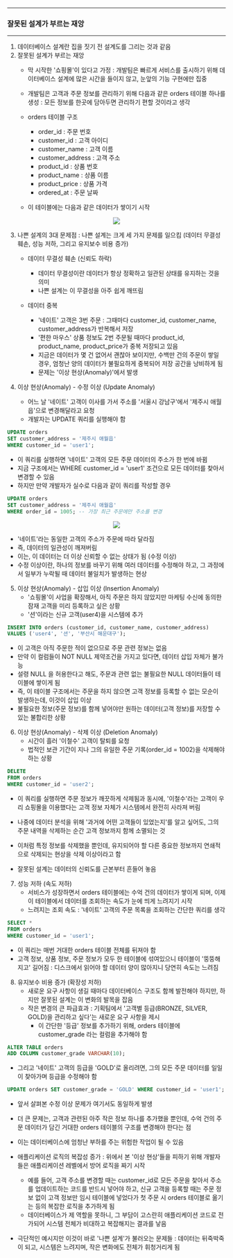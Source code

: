 -----
### 잘못된 설계가 부르는 재앙
-----
1. 데이터베이스 설계란 집을 짓기 전 설계도를 그리는 것과 같음
2. 잘못된 설계가 부르는 재앙
   - 막 시작한 '쇼핑몰'이 있다고 가정 : 개발팀은 빠르게 서비스를 출시하기 위해 데이터베이스 설계에 많은 시간을 들이지 않고, 눈앞의 기능 구현에만 집중
   - 개발팀은 고객과 주문 정보를 관리하기 위해 다음과 같은 orders 테이블 하나를 생성 : 모든 정보를 한곳에 담아두면 관리하기 편할 것이라고 생각
   - orders 테이블 구조
     + order_id : 주문 번호
     + customer_id : 고객 아이디
     + customer_name : 고객 이름
     + customer_address : 고객 주소
     + product_id : 상품 번호
     + product_name : 상품 이름
     + product_price : 상품 가격
     + ordered_at : 주문 날짜

   - 이 테이블에는 다음과 같은 데이터가 쌓이기 시작
<div align="center">
<img src="https://github.com/user-attachments/assets/9397775d-2af1-4179-bf5e-6475ce3b9120">
</div>

3. 나쁜 설계의 3대 문제점 : 나쁜 설계는 크게 세 가지 문제를 일으킴 (데이터 무결성 훼손, 성능 저하, 그리고 유지보수 비용 증가)
   - 데이터 무결성 훼손 (신뢰도 하락)
      + 데이터 무결성이란 데이터가 항상 정확하고 일관된 상태를 유지하는 것을 의미
      + 나쁜 설계는 이 무결성을 아주 쉽게 깨뜨림

   - 데이터 중복
     + '네이트' 고객은 3번 주문 : 그때마다 customer_id, customer_name, customer_address가 반복해서 저장
     + '편한 마우스' 상품 정보도 2번 주문될 때마다 product_id, product_name, product_price가 중복 저장되고 있음
     + 지금은 데이터가 몇 건 없어서 괜찮아 보이지만, 수백만 건의 주문이 쌓일 경우, 엄청난 양의 데이터가 불필요하게 중복되어 저장 공간을 낭비하게 됨
     + 문제는 '이상 현상(Anomaly)'에서 발생


4. 이상 현상(Anomaly) - 수정 이상 (Update Anomaly)
   - 어느 날 '네이트' 고객이 이사를 가서 주소를 '서울시 강남구'에서 '제주시 애월읍'으로 변경해달라고 요청
   - 개발자는 UPDATE 쿼리를 실행해야 함
```sql
UPDATE orders
SET customer_address = '제주시 애월읍'
WHERE customer_id = 'user1';
 ```
   - 이 쿼리를 실행하면 '네이트' 고객의 모든 주문 데이터의 주소가 한 번에 바뀜
   - 지금 구조에서는 WHERE customer_id = 'user1' 조건으로 모든 데이터를 찾아서 변경할 수 있음
   - 하지만 만약 개발자가 실수로 다음과 같이 쿼리를 작성할 경우
 ```sql
UPDATE orders
SET customer_address = '제주시 애월읍'
WHERE order_id = 1005; -- 가장 최근 주문에만 주소를 변경
```
<div align="center">
<img src="https://github.com/user-attachments/assets/06d14680-a69e-4fa1-a0f9-84d2728a6946">
</div>

   - '네이트'라는 동일한 고객의 주소가 주문에 따라 달라짐
   - 즉, 데이터의 일관성이 깨져버림
   - 이는, 이 데이터는 더 이상 신뢰할 수 없는 상태가 됨 (수정 이상)
   - 수정 이상이란, 하나의 정보를 바꾸기 위해 여러 데이터를 수정해야 하고, 그 과정에서 일부가 누락될 때 데이터 불일치가 발생하는 현상

5. 이상 현상(Anomaly) - 삽입 이상 (Insertion Anomaly)
   - '쇼핑몰'이 사업을 확장해서, 아직 주문은 하지 않았지만 마케팅 수신에 동의한 잠재 고객을 미리 등록하고 싶은 상황
   - '션'이라는 신규 고객(user4)을 시스템에 추가
```sql
INSERT INTO orders (customer_id, customer_name, customer_address)
VALUES ('user4', '션', '부산시 해운대구');
```
   - 이 고객은 아직 주문한 적이 없으므로 주문 관련 정보는 없음
   - 만약 이 컬럼들이 NOT NULL 제약조건을 가지고 있다면, 데이터 삽입 자체가 불가능
   - 설령 NULL 을 허용한다고 해도, 주문과 관련 없는 불필요한 NULL 데이터들이 테이블에 쌓이게 됨
   - 즉, 이 테이블 구조에서는 주문을 하지 않으면 고객 정보를 등록할 수 없는 모순이 발생하는데, 이것이 삽입 이상
   - 불필요한 정보(주문 정보)를 함께 넣어야만 원하는 데이터(고객 정보)를 저장할 수 있는 불합리한 상황

6. 이상 현상(Anomaly) - 삭제 이상 (Deletion Anomaly)
   - 시간이 흘러 '이철수' 고객이 탈퇴를 요청
   - 법적인 보관 기간이 지나 그의 유일한 주문 기록(order_id = 1002)을 삭제해야 하는 상황
```sql
DELETE
FROM orders
WHERE customer_id = 'user2';
```
   - 이 쿼리를 실행하면 주문 정보가 깨끗하게 삭제됨과 동시에, '이철수'라는 고객이 우리 쇼핑몰을 이용했다는 고객 정보 자체가 시스템에서 완전히 사라져 버림
   - 나중에 데이터 분석을 위해 '과거에 어떤 고객들이 있었는지'를 알고 싶어도, 그의 주문 내역을 삭제하는 순간 고객 정보까지 함께 소멸되는 것
   - 이처럼 특정 정보를 삭제했을 뿐인데, 유지되어야 할 다른 중요한 정보까지 연쇄적으로 삭제되는 현상을 삭제 이상이라고 함

   - 잘못된 설계는 데이터의 신뢰도를 근본부터 흔들어 놓음

7. 성능 저하 (속도 저하)
   - 서비스가 성장하면서 orders 테이블에는 수억 건의 데이터가 쌓이게 되며, 이제 이 테이블에서 데이터를 조회하는 속도가 눈에 띄게 느려지기 시작
   - 느려지는 조회 속도 : '네이트' 고객의 주문 목록을 조회하는 간단한 쿼리를 생각
```sql
SELECT * 
FROM orders
WHERE customer_id = 'user1';
```
   - 이 쿼리는 매번 거대한 orders 테이블 전체를 뒤져야 함
   - 고객 정보, 상품 정보, 주문 정보가 모두 한 테이블에 섞여있으니 테이블이 '뚱뚱해지고' 길어짐 : 디스크에서 읽어야 할 데이터 양이 많아지니 당연히 속도는 느려짐

8. 유지보수 비용 증가 (확장성 저하)
   - 새로운 요구 사항이 생길 때마다 데이터베이스 구조도 함께 발전해야 하지만, 하지만 잘못된 설계는 이 변화의 발목을 잡음
   - 작은 변경의 큰 파급효과 : 기획팀에서 '고객별 등급(BRONZE, SILVER, GOLD)을 관리하고 싶다'는 새로운 요구 사항을 제시
     + 이 간단한 '등급' 정보를 추가하기 위해, orders 테이블에 customer_grade 라는 컬럼을 추가해야 함
```sql
ALTER TABLE orders
ADD COLUMN customer_grade VARCHAR(10);
```
   - 그리고 '네이트' 고객의 등급을 'GOLD'로 올리려면, 그의 모든 주문 데이터를 일일이 찾아가며 등급을 수정해야 함
```sql
UPDATE orders SET customer_grade = 'GOLD' WHERE customer_id = 'user1';
```
   - 앞서 살펴본 수정 이상 문제가 여기서도 동일하게 발생
   - 더 큰 문제는, 고객과 관련된 아주 작은 정보 하나를 추가했을 뿐인데, 수억 건의 주문 데이터가 담긴 거대한 orders 테이블의 구조를 변경해야 한다는 점
   - 이는 데이터베이스에 엄청난 부하를 주는 위험한 작업이 될 수 있음

   - 애플리케이션 로직의 복잡성 증가 : 위에서 본 '이상 현상'들을 피하기 위해 개발자들은 애플리케이션 레벨에서 방어 로직을 짜기 시작
     + 예를 들어, 고객 주소를 변경할 때는 customer_id로 모든 주문을 찾아서 주소를 업데이트하는 코드를 반드시 넣어야 하고, 신규 고객을 등록할 때는 주문 정보 없이 고객 정보만 임시 테이블에 넣었다가 첫 주문 시 orders 테이블로 옮기는 등의 복잡한 로직을 추가하게 됨
     + 데이터베이스가 제 역할을 못하니, 그 부담이 고스란히 애플리케이션 코드로 전가되어 시스템 전체가 비대하고 복잡해지는 결과를 낳음
  
   - 극단적인 예시지만 이것이 바로 '나쁜 설계'가 불러오는 문제들 : 데이터는 뒤죽박죽이 되고, 시스템은 느려지며, 작은 변화에도 전체가 휘청거리게 됨
